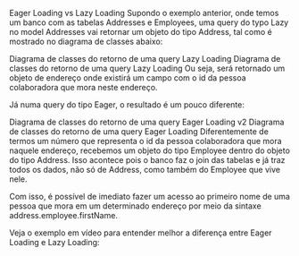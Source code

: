 Eager Loading vs Lazy Loading
Supondo o exemplo anterior, onde temos um banco com as tabelas Addresses e Employees, uma query do typo Lazy no model Addresses vai retornar um objeto do tipo Address, tal como é mostrado no diagrama de classes abaixo:

Diagrama de classes do retorno de uma query Lazy Loading
Diagrama de classes do retorno de uma query Lazy Loading
Ou seja, será retornado um objeto de endereço onde existirá um campo com o id da pessoa colaboradora que mora neste endereço.

Já numa query do tipo Eager, o resultado é um pouco diferente:

Diagrama de classes do retorno de uma query Eager Loading v2
Diagrama de classes do retorno de uma query Eager Loading
Diferentemente de termos um número que representa o id da pessoa colaboradora que mora naquele endereço, recebemos um objeto do tipo Employee dentro do objeto do tipo Address. Isso acontece pois o banco faz o join das tabelas e já traz todos os dados, não só de Address, como também do Employee que vive nele.

Com isso, é possível de imediato fazer um acesso ao primeiro nome de uma pessoa que mora em um determinado endereço por meio da sintaxe address.employee.firstName.

Veja o exemplo em vídeo para entender melhor a diferença entre Eager Loading e Lazy Loading: